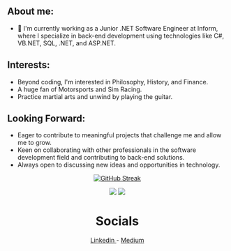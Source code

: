 
## About me:

- 💼 I'm currently working as a Junior .NET Software Engineer at Inform, where I specialize in back-end development using technologies like C#, VB.NET, SQL, .NET, and ASP.NET.

## Interests:
- Beyond coding, I'm interested in Philosophy, History, and Finance.
- A huge fan of Motorsports and Sim Racing.
- Practice martial arts and unwind by playing the guitar.

## Looking Forward:
- Eager to contribute to meaningful projects that challenge me and allow me to grow.
- Keen on collaborating with other professionals in the software development field and contributing to back-end solutions.
- Always open to discussing new ideas and opportunities in technology.

<!--[![Top Langs](https://github-readme-stats-git-masterrstaa-rickstaa.vercel.app/api/top-langs/?username=JohnNtirintis)](https://github.com/anuraghazra/github-readme-stats) -->
<div align="center"> 
       
[![GitHub Streak](https://streak-stats.demolab.com?user=JohnNtirintis&theme=dark)](https://git.io/streak-stats)

![](http://github-profile-summary-cards.vercel.app/api/cards/stats?username=JohnNtirintis&theme=2077)
![](http://github-profile-summary-cards.vercel.app/api/cards/repos-per-language?username=JohnNtirintis&theme=2077)   
</div>

<div align="center">
<h1>Socials</h1>
</div>

<div align="center">
<a href="https://www.linkedin.com/in/ioannis-panagiotis-ntirintis/" target="_blank"> 
    Linkedin
</a> 
    -
    <a href="https://medium.com/@JohnNtirintis" target="_blank"> 
     Medium
</a>
</div>

